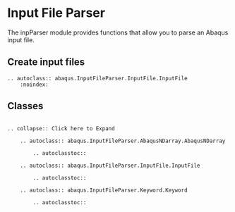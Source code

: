# Input File Parser

The inpParser module provides functions that allow you to parse an Abaqus input file.

## Create input files

```{eval-rst}
.. autoclass:: abaqus.InputFileParser.InputFile.InputFile
    :noindex:
```

## Classes

```{eval-rst}

.. collapse:: Click here to Expand

    .. autoclass:: abaqus.InputFileParser.AbaqusNDarray.AbaqusNDarray

        .. autoclasstoc::

    .. autoclass:: abaqus.InputFileParser.InputFile.InputFile

        .. autoclasstoc::

    .. autoclass:: abaqus.InputFileParser.Keyword.Keyword

        .. autoclasstoc::
```
